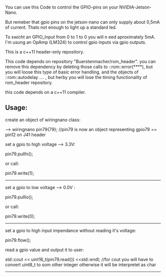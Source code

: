 You can use this Code to control the GPIO-pins on your NVIDIA-Jetson-Nano.

But remeber that gpio pins on the jetson-nano can only supply about 0,5mA of current. Thats not enough to light up a standard led.

To swicht an GPIO_Input from 0 to 1 to 0 you will n eed aproximately 5mA. I'm usung an OpAmp (LM324) to control gpio inputs via gpio outputs.   

This is a c++11 header-only repository.

This code depends on repository "Buerstenmacher/rom_header". you can remove this dependency by deleting those calls to ::rom::error(****), but you will loose this type of basic error handling, and the objects of ::rom::autodelay ....  , but herby you will lose the timing functionality of rom_header repository.

this code depends on a c++11 compiler. 

Usage:
------

create an object of wiringnano class:

--> wiringnano pin79{79};   //pin79 is now an object representing gpio79 == pin12 on J41 header

set a gpio to high voltage --> 3.3V:

pin79.pullhi();

or call:

pin79.write(1);

---------------------------------------------------------------------

set a gpio to low voltage --> 0.0V :

pin79.pulllo();

or call:

pin79.write(0);

---------------------------------------------------------------------

set a gpio to high input impendance without reading it's voltage:

pin79.flow();

read a gpio value and output it to user:

std::cout << uint16_t(pin79.read()) <<std::endl;    //for cout you will have to convert uint8_t to som other integer otherwise it          will be interpretet as char 

---------------------------------------------------------------------

